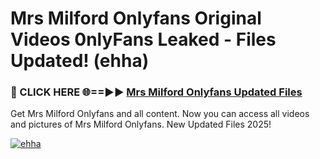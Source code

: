 # Mrs Milford Onlyfans Original Videos 0nlyFans Leaked - Files Updated! (ehha)

<h3>🔴 CLICK HERE 🌐==►► <a href="https://tinyurl.com/3hn5wdd3" rel="nofollow">Mrs Milford Onlyfans Updated Files</a></h3>

Get Mrs Milford Onlyfans and all content. Now you can access all videos and pictures of Mrs Milford Onlyfans. New Updated Files 2025!

[![ehha](https://i.imgur.com/4HnBqBT.gif)](https://tinyurl.com/3hn5wdd3)
